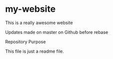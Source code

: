 # my-website

This is a really awesome website

Updates made on master on Github before rebase 


Repository Purpose

This file is just a readme file. 
